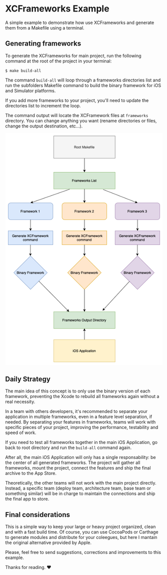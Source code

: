 # XCFrameworks Example

A simple example to demonstrate how use XCFrameworks and generate them from a Makefile using a terminal.

## Generating frameworks
To generate the XCFrameworks for main project, run the following command at the root of the project in your terminal:
```
$ make build-all
```

The command `build-all` will loop through a frameworks directories list and run the subfolders Makefile command to build the binary framework for iOS and Simulator platforms.

If you add more frameworks to your project, you'll need to update the directories list to increment the loop.

The command output will locate the XCFramework files at `frameworks` directory. You can change anything you want (rename directories or files, change the output destination, etc...).

<p align="center">
    <img src="repository-images/diagram.png" max-width="80%" alt="Repository Filters" />
</p>

## Daily Strategy
The main idea of this concept is to only use the binary version of each framework, preventing the Xcode to rebuild all frameworks again without a real necessity.

In a team with others developers, it's recommended to separate your application in multiple frameworks, even in a feature level separation, if needed.
By separating your features in frameworks, teams will work with specific pieces of your project, improving the performance, testability and speed of work.

If you need to test all frameworks together in the main iOS Application, go back to root directory and run the `build-all` command again.

After all, the main iOS Application will only has a single responsability: be the center of all generated frameworks.
The project will gather all frameworks, mount the project, connect the features and ship the final archive to the App Store.

Theoretically, the other teams will not work with the main project directly. Instead, a specific team (deploy team, architecture team, base team or something similar) will be in charge to maintain the connections and ship the final app to store.

## Final considerations

This is a simple way to keep your large or heavy project organized, clean and with a fast build time. Of course, you can use CocoaPods or Carthage to generate modules and distribute for your coleegues, but here I mantain the original alternative provided by Apple. 

Please, feel free to send suggestions, corrections and improvements to this example.

Thanks for reading. ♥️